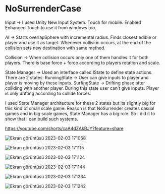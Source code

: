 # NoSurrenderCase

Input -> I used Unity New Input System. Touch for mobile. Enabled Enhanced Touch to use it from windows too.

AI -> Starts overlapSphere with incremental radius. Finds closest edible or player and use it as target. Whenever collision occurs, at the end of the collision sets new destination with same method.

Collision -> When collision occurs only one of them handles it for both players. There is base force + force according to players rotation and scale.

State Manager -> Used an interface called IState to define state actions. There are 2 states:
  RunningState -> User can give inputs to player and player is moving by these inputs.
  SurfingState -> Drifting phase after colliding with another player. During this state user can't give inputs. Player is only drifting according to collide forces.
  
I used State Manager architecture for these 2 states but its slightly big for this kind of small scale game. Reason is that NoSurrender creates casual games and in big scale games, State Manager has a big role. So I did it to show that I can build such systems.


https://youtube.com/shorts/caA4dZAkBJY?feature=share

![Ekran görüntüsü 2023-02-03 171058](https://user-images.githubusercontent.com/76924597/216625858-d5dd43ed-9e63-409a-80d2-073239552e37.png)

![Ekran görüntüsü 2023-02-03 171115](https://user-images.githubusercontent.com/76924597/216625864-1fa90d30-6278-46cf-a43d-97b7d18b62ae.png)

![Ekran görüntüsü 2023-02-03 171124](https://user-images.githubusercontent.com/76924597/216625879-029ae636-39cc-49a2-809c-2f197f625fcd.png)

![Ekran görüntüsü 2023-02-03 171144](https://user-images.githubusercontent.com/76924597/216625885-a0250137-95ce-498e-b76f-09a83a279a57.png)

![Ekran görüntüsü 2023-02-03 171234](https://user-images.githubusercontent.com/76924597/216625893-aad79459-a901-4424-921c-cc934bd98c5b.png)

![Ekran görüntüsü 2023-02-03 171242](https://user-images.githubusercontent.com/76924597/216625897-c6748089-4f86-4d66-823f-0971474eb262.png)
